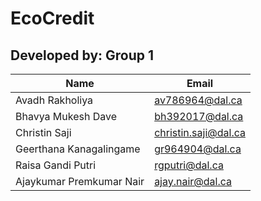 # EcoCredit
## Developed by: Group 1


| Name | Email |
| ----------- | ----------- |
| Avadh Rakholiya | av786964@dal.ca |
| Bhavya Mukesh Dave | bh392017@dal.ca |
| Christin Saji | christin.saji@dal.ca  |
| Geerthana Kanagalingame | gr964904@dal.ca |
| Raisa Gandi Putri | rgputri@dal.ca |
| Ajaykumar Premkumar Nair | ajay.nair@dal.ca |